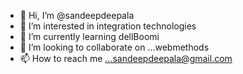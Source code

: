 - 👋 Hi, I’m @sandeepdeepala
- 👀 I’m interested in integration technologies
- 🌱 I’m currently learning dellBoomi
- 💞️ I’m looking to collaborate on ...webmethods
- 📫 How to reach me ...sandeepdeepala@gmail.com

<!---
sandeepdeepala/sandeepdeepala is a ✨ special ✨ repository because its `README.md` (this file) appears on your GitHub profile.
You can click the Preview link to take a look at your changes.
--->
